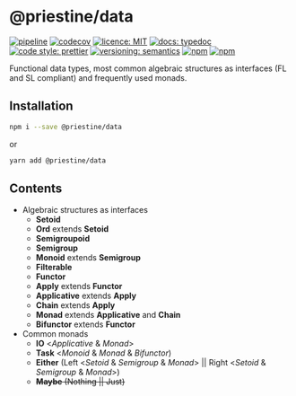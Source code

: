 # @priestine/data

[![pipeline](https://gitlab.com/priestine/data/badges/master/pipeline.svg)](https://gitlab.com/priestine/data) [![codecov](https://codecov.io/gl/priestine/data/branch/master/graph/badge.svg)](https://codecov.io/gl/priestine/data) [![licence: MIT](https://img.shields.io/npm/l/@priestine/data.svg)](https://gitlab.com/priestine/data) [![docs: typedoc](https://img.shields.io/badge/docs-typedoc-blue.svg)](https://priestine.gitlab.io/data) [![code style: prettier](https://img.shields.io/badge/code_style-prettier-ff69b4.svg)](https://github.com/prettier/prettier) [![versioning: semantics](https://img.shields.io/badge/versioning-semantics-912e5c.svg)](https://gitlab.com/priestine/semantics) [![npm](https://img.shields.io/npm/dt/@priestine/data.svg)](https://www.npmjs.com/package/@priestine/data) [![npm](https://img.shields.io/npm/v/@priestine/data.svg)](https://www.npmjs.com/package/@priestine/data)


Functional data types, most common algebraic structures as interfaces (FL and SL compliant) and frequently used monads.

## Installation

```bash
npm i --save @priestine/data
```

or

```bash
yarn add @priestine/data
```

## Contents

* Algebraic structures as interfaces
  * **Setoid**
  * **Ord** extends **Setoid**
  * **Semigroupoid**
  * **Semigroup**
  * **Monoid** extends **Semigroup**
  * **Filterable**
  * **Functor**
  * **Apply** extends **Functor**
  * **Applicative** extends **Apply**
  * **Chain** extends **Apply**
  * **Monad** extends **Applicative** and **Chain**
  * **Bifunctor** extends **Functor**
* Common monads
  * **IO** <_Applicative_ & _Monad_>
  * **Task** <_Monoid_ & _Monad_ & _Bifunctor_)
  * **Either** (Left <_Setoid_ & _Semigroup_ & _Monad_> || Right <_Setoid_ & _Semigroup_ & _Monad_>)
  * ~~**Maybe** (Nothing || Just)~~

